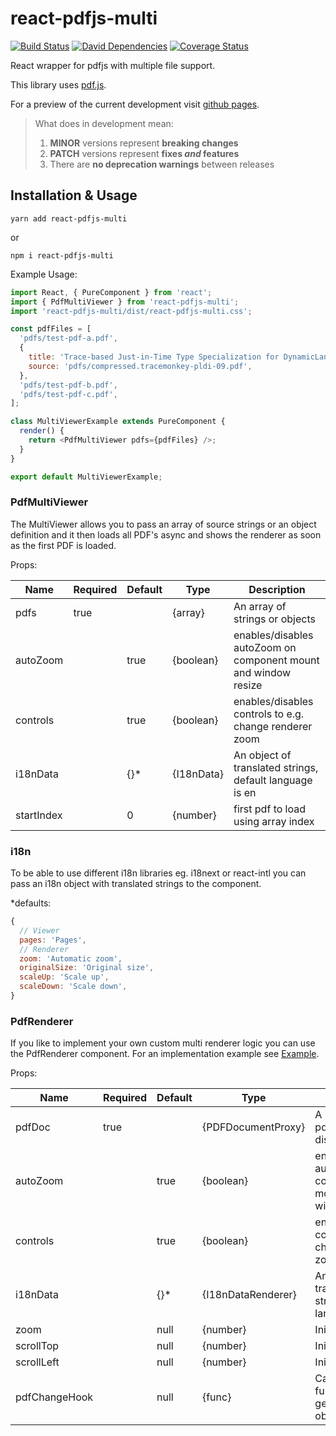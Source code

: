 # react-pdfjs-multi

[![Build Status](https://travis-ci.org/marcklei/react-pdfjs-multi.svg?branch=master)](https://travis-ci.org/marcklei/react-pdfjs-multi)
[![David Dependencies](https://david-dm.org/marcklei/react-pdfjs-multi.svg)](https://david-dm.org/marcklei/react-pdfjs-multi)
[![Coverage Status](https://coveralls.io/repos/github/marcklei/react-pdfjs-multi/badge.svg?branch=master)](https://coveralls.io/github/marcklei/react-pdfjs-multi?branch=master)

React wrapper for pdfjs with multiple file support.

This library uses [pdf.js][1].

For a preview of the current development visit [github pages][2].

> What does in development mean:
>
> 1.  **MINOR** versions represent **breaking changes**
> 1.  **PATCH** versions represent **fixes _and_ features**
> 1.  There are **no deprecation warnings** between releases

## Installation & Usage

`yarn add react-pdfjs-multi`

or

`npm i react-pdfjs-multi`

Example Usage:

```javascript
import React, { PureComponent } from 'react';
import { PdfMultiViewer } from 'react-pdfjs-multi';
import 'react-pdfjs-multi/dist/react-pdfjs-multi.css';

const pdfFiles = [
  'pdfs/test-pdf-a.pdf',
  {
    title: 'Trace-based Just-in-Time Type Specialization for DynamicLanguages',
    source: 'pdfs/compressed.tracemonkey-pldi-09.pdf',
  },
  'pdfs/test-pdf-b.pdf',
  'pdfs/test-pdf-c.pdf',
];

class MultiViewerExample extends PureComponent {
  render() {
    return <PdfMultiViewer pdfs={pdfFiles} />;
  }
}

export default MultiViewerExample;
```

### PdfMultiViewer

The MultiViewer allows you to pass an array of source strings or an object definition and it then loads all PDF's async and shows the renderer as soon as the first PDF is loaded.

Props:

| Name       | Required | Default | Type       | Description                                                    |
| ---------- | -------- | ------- | ---------- | -------------------------------------------------------------- |
| pdfs       | true     |         | {array}    | An array of strings or objects                                 |
| autoZoom   |          | true    | {boolean}  | enables/disables autoZoom on component mount and window resize |
| controls   |          | true    | {boolean}  | enables/disables controls to e.g. change renderer zoom         |
| i18nData   |          | {}\*    | {I18nData} | An object of translated strings, default language is en        |
| startIndex |          | 0       | {number}   | first pdf to load using array index                            |

### i18n

To be able to use different i18n libraries eg. i18next or react-intl you can pass an i18n object with translated strings to the component.

\*defaults:

```javascript
{
  // Viewer
  pages: 'Pages',
  // Renderer
  zoom: 'Automatic zoom',
  originalSize: 'Original size',
  scaleUp: 'Scale up',
  scaleDown: 'Scale down',
}
```

### PdfRenderer

If you like to implement your own custom multi renderer logic you can use the PdfRenderer component. For an implementation example see [Example][3].

Props:

| Name          | Required | Default | Type               | Description                                                    |
| ------------- | -------- | ------- | ------------------ | -------------------------------------------------------------- |
| pdfDoc        | true     |         | {PDFDocumentProxy} | A proxy of the pdf document to display                         |
| autoZoom      |          | true    | {boolean}          | enables/disables autoZoom on component mount and window resize |
| controls      |          | true    | {boolean}          | enables/disables controls to e.g. change renderer zoom         |
| i18nData      |          | {}\*    | {I18nDataRenderer} | An object of translated strings, default language is en        |
| zoom          |          | null    | {number}           | Initial Zoom                                                   |
| scrollTop     |          | null    | {number}           | Initial ScrollTop                                              |
| scrollLeft    |          | null    | {number}           | Initial ScrollLeft                                             |
| pdfChangeHook |          | null    | {func}             | Callback function which gets a position object                 |

[1]: https://mozilla.github.io/pdf.js/
[2]: https://marcklei.github.io/react-pdfjs-multi/
[3]: https://github.com/marcklei/react-pdfjs-multi/blob/master/examples/src/RendererExample.js
